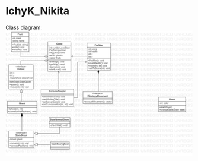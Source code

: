 # IchyK_Nikita
Class diagram:
![alt text](https://github.com/Otruvin/IchyK_Nikita/blob/master/ClassDiagram.png)
